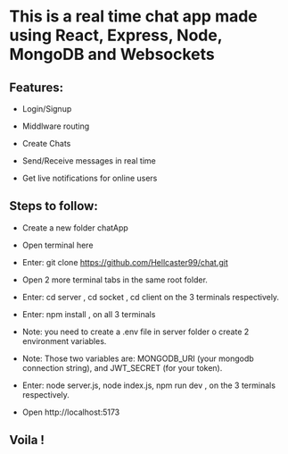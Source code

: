 
# This is a real time chat app made using React, Express, Node, MongoDB and Websockets

## Features:

- Login/Signup

- Middlware routing

- Create Chats

- Send/Receive messages in real time

- Get live notifications for online users

## Steps to follow:

- Create a new folder chatApp

- Open terminal here

- Enter:   git clone https://github.com/Hellcaster99/chat.git

- Open 2 more terminal tabs in the same root folder.

- Enter:   cd server , cd socket , cd client on the 3 terminals respectively.

- Enter:   npm install , on all 3 terminals

- Note: you need to create a .env file in server folder o create 2 environment variables.

- Note: Those two variables are: MONGODB_URI (your mongodb connection string), and JWT_SECRET (for your token).

- Enter:   node server.js, node index.js, npm run dev , on the 3 terminals respectively.

- Open http://localhost:5173

## Voila !